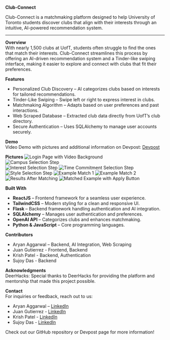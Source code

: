 **Club-Connect**

Club-Connect is a matchmaking platform designed to help University of Toronto students discover clubs that align with their interests through an intuitive, AI-powered recommendation system.

---

**Overview**  
With nearly 1,500 clubs at UofT, students often struggle to find the ones that match their interests. Club-Connect streamlines this process by offering an AI-driven recommendation system and a Tinder-like swiping interface, making it easier to explore and connect with clubs that fit their preferences.

**Features**
- Personalized Club Discovery – AI categorizes clubs based on interests for tailored recommendations.
- Tinder-Like Swiping – Swipe left or right to express interest in clubs.
- Matchmaking Algorithm – Adapts based on user preferences and past interactions.
- Web Scraped Database – Extracted club data directly from UofT’s club directory.
- Secure Authentication – Uses SQLAlchemy to manage user accounts securely.

**Demo**  
Video Demo with pictures and additional information on Devpost: [Devpost](https://devpost.com/software/club-connect-8x9bsg)

**Pictures**
![Login Page with Video Background](https://d112y698adiu2z.cloudfront.net/photos/production/software_photos/003/268/768/datas/gallery.jpg)  
![Campus Selection Step](https://d112y698adiu2z.cloudfront.net/photos/production/software_photos/003/268/773/datas/gallery.jpg)  
![Interest Selection Step](https://d112y698adiu2z.cloudfront.net/photos/production/software_photos/003/268/774/datas/gallery.jpg)
![Time Commitment Selection Step](https://d112y698adiu2z.cloudfront.net/photos/production/software_photos/003/268/775/datas/gallery.jpg)
![Style Selection Step](https://d112y698adiu2z.cloudfront.net/photos/production/software_photos/003/268/776/datas/gallery.jpg)
![Example Match 1](https://d112y698adiu2z.cloudfront.net/photos/production/software_photos/003/268/777/datas/gallery.jpg)
![Example Match 2](https://d112y698adiu2z.cloudfront.net/photos/production/software_photos/003/268/778/datas/gallery.jpg)
![Results After Matching](https://d112y698adiu2z.cloudfront.net/photos/production/software_photos/003/268/780/datas/gallery.jpg)
![Matched Example with Apply Button](https://d112y698adiu2z.cloudfront.net/photos/production/software_photos/003/268/781/datas/gallery.jpg)

**Built With**
- **ReactJS** – Frontend framework for a seamless user experience.
- **TailwindCSS** – Modern styling for a clean and responsive UI.
- **Flask** – Backend framework handling authentication and AI integration.
- **SQLAlchemy** – Manages user authentication and preferences.
- **OpenAI API** – Categorizes clubs and enhances matchmaking.
- **Python & JavaScript** – Core programming languages.

**Contributors**  
- Aryan Aggarwal – Backend, AI Integration, Web Scraping
- Juan Gutierrez - Frontend, Backend
- Krish Patel - Backend, Authentication
- Sujoy Das - Backend

**Acknowledgments**  
DeerHacks: Special thanks to DeerHacks for providing the platform and mentorship that made this project possible.

**Contact**  
For inquiries or feedback, reach out to us:  
- Aryan Aggarwal – [LinkedIn](https://www.linkedin.com/in/aryan-aggarwal-/)  
- Juan Gutierrez - [LinkedIn](https://www.linkedin.com/in/juangutierrez/)  
- Krish Patel - [LinkedIn](https://www.linkedin.com/in/krish-patel577/)  
- Sujoy Das - [LinkedIn](https://www.linkedin.com/in/sujoydas1/)  

Check out our GitHub repository or Devpost page for more information!
